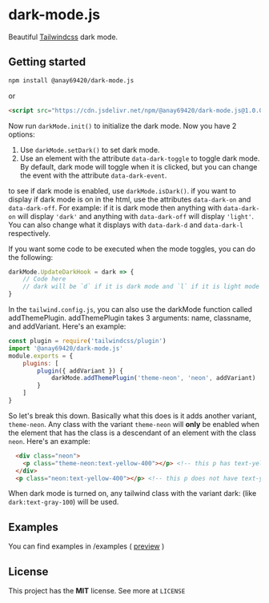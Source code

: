 # dark-mode.js

Beautiful [Tailwindcss](https://tailwindcss.com/) dark mode.

## Getting started

```sh
npm install @anay69420/dark-mode.js
```

or

```html
<script src="https://cdn.jsdelivr.net/npm/@anay69420/dark-mode.js@1.0.0/src/index.js"></script>
```

Now run `darkMode.init()` to initialize the dark mode.
Now you have 2 options:

1. Use `darkMode.setDark()` to set dark mode.
1. Use an element with the attribute `data-dark-toggle` to toggle dark mode. By default, dark mode will toggle when it is clicked, but you can change the event with the attribute `data-dark-event`.

to see if dark mode is enabled, use `darkMode.isDark()`.
if you want to display if dark mode is on in the html, use the attributes `data-dark-on` and `data-dark-off`. For example: if it is dark mode then anything with `data-dark-on` will display `'dark'` and anything with `data-dark-off` will display `'light'`. You can also change what it displays with `data-dark-d` and `data-dark-l` respectively.

If you want some code to be executed when the mode toggles, you can do the following:

```javascript
darkMode.UpdateDarkHook = dark => {
    // Code here
    // dark will be `d` if it is dark mode and `l` if it is light mode
}
```

In the `tailwind.config.js`, you can also use the darkMode function called addThemePlugin. addThemePlugin takes 3 arguments: name, classname, and addVariant. Here's an example:

```javascript
const plugin = require('tailwindcss/plugin')
import '@anay69420/dark-mode.js'
module.exports = {
    plugins: [
        plugin({ addVariant }) {
            darkMode.addThemePlugin('theme-neon', 'neon', addVariant)
        }
    ]
}
```

So let's break this down. Basically what this does is it adds another variant, `theme-neon`. Any class with the variant `theme-neon` will **only** be enabled when the element that has the class is a descendant of an element with the class `neon`. Here's an example:

```html
  <div class="neon">
    <p class="theme-neon:text-yellow-400"></p> <!-- this p has text-yellow-400 -->
  </div>
  <p class="neon:text-yellow-400"></p> <!-- this p does not have text-yellow-400 -->
```

When dark mode is turned on, any tailwind class with the variant dark: (like `dark:text-gray-100`) will be used.

## Examples

You can find examples in /examples ( [preview](https://anay-v2.github.io/dark-mode.js/examples) )

## License

This project has the **MIT** license. See more at `LICENSE`
